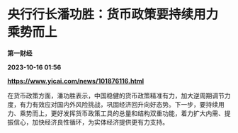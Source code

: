 # 央行行长潘功胜：货币政策要持续用力 乘势而上
**第一财经**

**2023-10-16 01:56**

**https://www.yicai.com/news/101876116.html**

在货币政策方面，潘功胜表示，中国稳健的货币政策精准有力，加大逆周期调节力度，有力有效应对国内外风险挑战，巩固经济回升向好态势。下一步，要持续用力、乘势而上，更好发挥货币政策工具的总量和结构双重功能，着力扩大内需、提振信心，加快经济良性循环，为实体经济提供更有力支持。